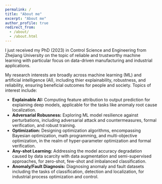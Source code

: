 ```yaml
---
permalink: /
title: "About me"
excerpt: "About me"
author_profile: true
redirect_from: 
  - /about/
  - /about.html
---
```

I just received my PhD (2023) in Control Science and Engineering from Zhejiang University on the topic of reliable and trustworthy machine learning with particular focus on data-driven manufacturing and industrial applications.

My research interests are broadly across machine learning (ML) and artificial intelligence (AI), including thier explainability, robustness, and reliability, ensuring beneficial outcomes for people and society. Topics of interest include:

- **Explainable AI:** Computing feature attribution to output prediction for explaining deep models, applicable for the tasks like anomaly root cause localization.
- **Adversarial Robusness:** Exploring ML model resilience against perturbations, including adversarial attack and countermeasures, formal verification, and robust training.
- **Optimization:** Designing optimization algorithms, encompassing Bayesian optimization, math programming, and multi-objective optimization, in the realm of hyper-parameter optimization and formal verification.
- **Any-shot Learning:** Addressing the model accuracy degradation caused by data scarcity with data augmentation and semi-supervised approaches, for zero-shot, few-shot and imbalanced classification.
- **Anomaly/Fault Diagnosis:** Diagnosing anomaly and fault datasets including the tasks of classification, detection and localization, for industrial process optimization and control.

